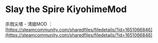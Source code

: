 # Slay the Spire KiyohimeMod
杀戮尖塔 - 清姬MOD ：[https://steamcommunity.com/sharedfiles/filedetails/?id=1651066846](https://steamcommunity.com/sharedfiles/filedetails/?id=1651066846)